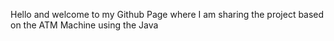 Hello and welcome to my Github Page where I am sharing the project based on the ATM Machine using the Java 
